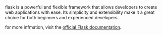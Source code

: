 flask is a powerful and flexible framework that allows developers to create web applications with ease. Its simplicity and extensibility make it a great choice for both beginners and experienced developers.

for more infmation, visit the [official Flask documentation](https://flask.palletsprojects.com/).
